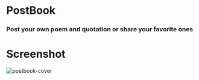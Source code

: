 # PostBook
### Post your own poem and quotation or share your favorite ones
# Screenshot
![postbook-cover](https://github.com/ue-an/postbook-uean/assets/68469141/95264bcb-25d3-4169-a9ab-a632f868a8ab)
